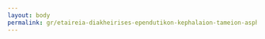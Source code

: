 ```yaml
---
layout: body
permalink: gr/etaireia-diakheirises-ependutikon-kephalaion-tameion-asphalises-anonume-etaireia-parokhes-ependutikon-uperesion/
---
```


